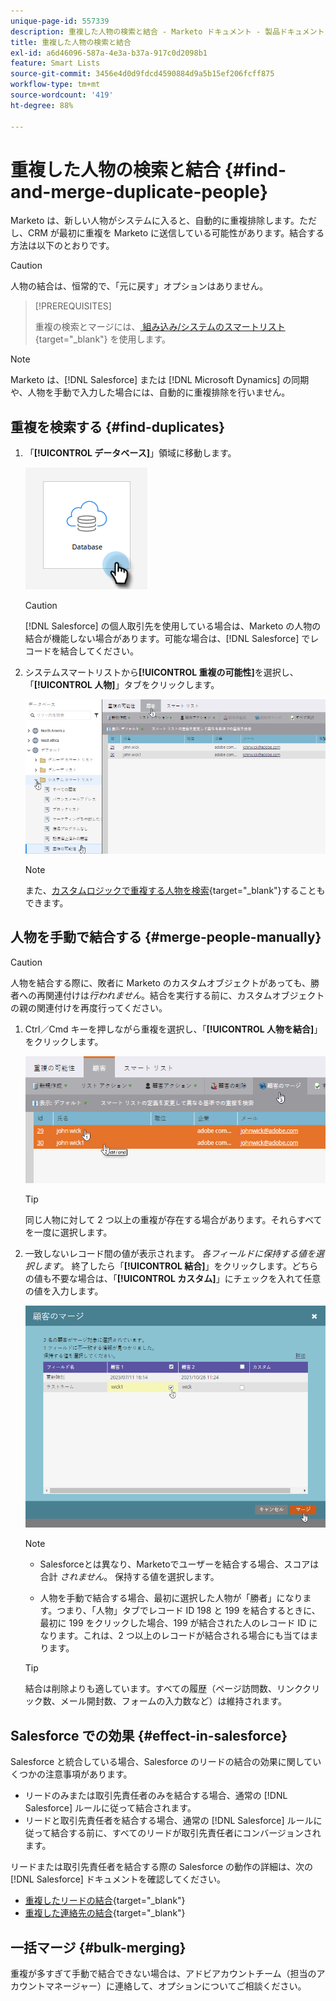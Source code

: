 ```yaml
---
unique-page-id: 557339
description: 重複した人物の検索と結合 - Marketo ドキュメント - 製品ドキュメント
title: 重複した人物の検索と結合
exl-id: a6d46096-587a-4e3a-b37a-917c0d2098b1
feature: Smart Lists
source-git-commit: 3456e4d0d9fdcd4590884d9a5b15ef206fcff875
workflow-type: tm+mt
source-wordcount: '419'
ht-degree: 88%

---
```


# 重複した人物の検索と結合 {#find-and-merge-duplicate-people}

Marketo は、新しい人物がシステムに入ると、自動的に重複排除します。ただし、CRM が最初に重複を Marketo に送信している可能性があります。結合する方法は以下のとおりです。

>[!CAUTION]
>
>人物の結合は、恒常的で、「元に戻す」オプションはありません。

>[!PREREQUISITES]
>
>重複の検索とマージには、[ 組み込み/システムのスマートリスト ](/help/marketo/product-docs/core-marketo-concepts/smart-lists-and-static-lists/using-smart-lists/use-built-in-system-smart-lists.md){target="_blank"} を使用します。

>[!NOTE]
>
>Marketo は、[!DNL Salesforce] または [!DNL Microsoft Dynamics] の同期や、人物を手動で入力した場合には、自動的に重複排除を行いません。

## 重複を検索する {#find-duplicates}

1. 「**[!UICONTROL データベース]**」領域に移動します。

   ![](assets/find-and-merge-duplicate-people-1.png)

   >[!CAUTION]
   >
   >[!DNL Salesforce] の個人取引先を使用している場合は、Marketo の人物の結合が機能しない場合があります。可能な場合は、[!DNL Salesforce] でレコードを結合してください。

1. システムスマートリストから&#x200B;**[!UICONTROL 重複の可能性]**&#x200B;を選択し、「**[!UICONTROL 人物]**」タブをクリックします。

   ![](assets/find-and-merge-duplicate-people-2.png)

   >[!NOTE]
   >
   >また、[カスタムロジックで重複する人物を検索](/help/marketo/product-docs/core-marketo-concepts/smart-lists-and-static-lists/managing-people-in-smart-lists/find-duplicate-people-with-custom-logic.md){target="_blank"}することもできます。

## 人物を手動で結合する {#merge-people-manually}

>[!CAUTION]
>
>人物を結合する際に、敗者に Marketo のカスタムオブジェクトがあっても、勝者への再関連付けは&#x200B;_行われません_。結合を実行する前に、カスタムオブジェクトの親の関連付けを再度行ってください。

1. Ctrl／Cmd キーを押しながら重複を選択し、「**[!UICONTROL 人物を結合]**」をクリックします。

   ![](assets/find-and-merge-duplicate-people-3.png)

   >[!TIP]
   >
   >同じ人物に対して 2 つ以上の重複が存在する場合があります。それらすべてを一度に選択します。

1. 一致しないレコード間の値が表示されます。 _各フィールドに保持する値を選択します_。 終了したら「**[!UICONTROL 結合]**」をクリックします。どちらの値も不要な場合は、「**[!UICONTROL カスタム]**」にチェックを入れて任意の値を入力します。

   ![](assets/find-and-merge-duplicate-people-4.png)

   >[!NOTE]
   >
   >* Salesforceとは異なり、Marketoでユーザーを結合する場合、スコアは合計 _されません_。 保持する値を選択します。
   >
   >* 人物を手動で結合する場合、最初に選択した人物が「勝者」になります。つまり、「人物」タブでレコード ID 198 と 199 を結合するときに、最初に 199 をクリックした場合、199 が結合された人のレコード ID になります。これは、2 つ以上のレコードが結合される場合にも当てはまります。

   >[!TIP]
   >
   >結合は削除よりも適しています。すべての履歴（ページ訪問数、リンククリック数、メール開封数、フォームの入力数など）は維持されます。

## Salesforce での効果 {#effect-in-salesforce}

Salesforce と統合している場合、Salesforce のリードの結合の効果に関していくつかの注意事項があります。

* リードのみまたは取引先責任者のみを結合する場合、通常の [!DNL Salesforce] ルールに従って結合されます。
* リードと取引先責任者を結合する場合、通常の [!DNL Salesforce] ルールに従って結合する前に、すべてのリードが取引先責任者にコンバージョンされます。

リードまたは取引先責任者を結合する際の Salesforce の動作の詳細は、次の [!DNL Salesforce] ドキュメントを確認してください。

* [重複したリードの結合](https://help.salesforce.com/HTViewHelpDoc?id=leads_merge.htm&language=en_US){target="_blank"}
* [重複した連絡先の結合](https://help.salesforce.com/HTViewHelpDoc?id=contacts_merge.htm&language=en_US){target="_blank"}

## 一括マージ {#bulk-merging}

重複が多すぎて手動で結合できない場合は、アドビアカウントチーム（担当のアカウントマネージャー）に連絡して、オプションについてご相談ください。
